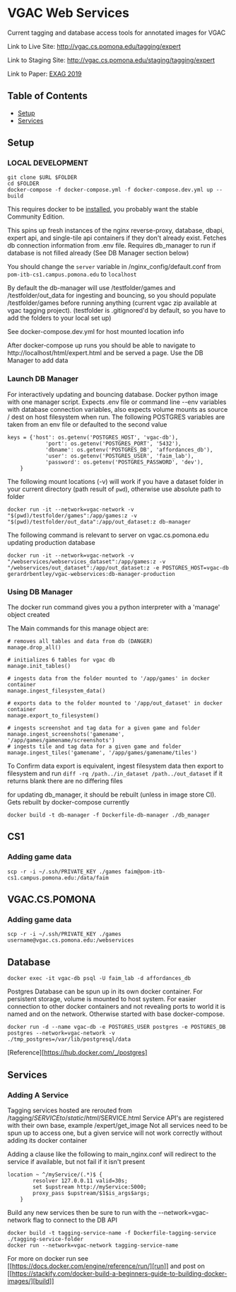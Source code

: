 # VGAC Web Services

Current tagging and database access tools for annotated images for VGAC

Link to Live Site: http://vgac.cs.pomona.edu/tagging/expert

Link to Staging Site: http://vgac.cs.pomona.edu/staging/tagging/expert

Link to Paper: [EXAG 2019](http://www.exag.org/papers/EXAG_2019_paper_13.pdf)

## Table of Contents

- [Setup](#setup)
- [Services](#services)

## Setup

### LOCAL DEVELOPMENT

```
git clone $URL $FOLDER
cd $FOLDER
docker-compose -f docker-compose.yml -f docker-compose.dev.yml up --build
```
This requires docker to be [installed](https://docs.docker.com/v17.09/engine/installation/#supported-platforms), you probably want the stable Community Edition.

This spins up fresh instances of the nginx reverse-proxy, database, dbapi, expert api, and single-tile api containers if they don't already exist.
Fetches db connection information from .env file.
Requires db_manager to run if database is not filled already (See DB Manager section below)

You should change the `server` variable in /nginx_config/default.conf from `pom-itb-cs1.campus.pomona.edu` to `localhost`

By default the db-manager will use /testfolder/games and /testfolder/out_data for ingesting and bouncing, so you should populate /testfolder/games before running anything (current vgac zip available at vgac tagging project). 
(testfolder is .gitignored'd by default, so you have to add the folders to your local set up)

See docker-compose.dev.yml for host mounted location info

After docker-compose up runs you should be able to navigate to http://localhost/html/expert.html and be served a page. Use the DB Manager to add data

### Launch DB Manager

For interactively updating and bouncing database. Docker python image with one manager script. Expects .env file or command line --env variables with database connection variables, also expects volume mounts as source / dest on host filesystem when run.
The following POSTGRES variables are taken from an env file or defaulted to the second value
```
keys = {'host': os.getenv('POSTGRES_HOST', 'vgac-db'),
            'port': os.getenv('POSTGRES_PORT', '5432'),
            'dbname': os.getenv('POSTGRES_DB', 'affordances_db'),
            'user': os.getenv('POSTGRES_USER', 'faim_lab'),
            'password': os.getenv('POSTGRES_PASSWORD', 'dev'),
    }
```

The following mount locations (-v) will work if you have a dataset folder in your current directory (path result of `pwd`), otherwise use absolute path to folder
```
docker run -it --network=vgac-network -v "$(pwd)/testfolder/games":/app/games:z -v "$(pwd)/testfolder/out_data":/app/out_dataset:z db-manager
```
The following command is relevant to server on vgac.cs.pomona.edu updating production database
```
docker run -it --network=vgac-network -v "/webservices/webservices_dataset":/app/games:z -v "/webservices/out_dataset":/app/out_dataset:z -e POSTGRES_HOST=vgac-db gerardrbentley/vgac-webservices:db-manager-production
```

### Using DB Manager
The docker run command gives you a python interpreter with a 'manage' object created

The Main commands for this manage object are:
```
# removes all tables and data from db (DANGER)
manage.drop_all()

# initializes 6 tables for vgac db
manage.init_tables()

# ingests data from the folder mounted to '/app/games' in docker container
manage.ingest_filesystem_data()

# exports data to the folder mounted to '/app/out_dataset' in docker container
manage.export_to_filesystem()

# ingests screenshot and tag data for a given game and folder
manage.ingest_screenshots('gamename', '/app/games/gamename/screenshots')
# ingests tile and tag data for a given game and folder
manage.ingest_tiles('gamename', '/app/games/gamename/tiles')
```

To Confirm data export is equivalent, ingest filesystem data then export to filesystem and run `diff -rq /path../in_dataset /path../out_dataset` if it returns blank there are no differing files

for updating db_manager, it should be rebuilt (unless in image store CI). Gets rebuilt by docker-compose currently
```
docker build -t db-manager -f Dockerfile-db-manager ./db_manager
```

## CS1
### Adding game data
```
scp -r -i ~/.ssh/PRIVATE_KEY ./games faim@pom-itb-cs1.campus.pomona.edu:/data/faim
```

## VGAC.CS.POMONA
### Adding game data
```
scp -r -i ~/.ssh/PRIVATE_KEY ./games username@vgac.cs.pomona.edu:/webservices
```

## Database
```
docker exec -it vgac-db psql -U faim_lab -d affordances_db
```

Postgres Database can be spun up in its own docker container. For persistent storage, volume is mounted to host system. For easier connection to other docker containers and not revealing ports to world it is named and on the network. Otherwise started with base docker-compose.

```
docker run -d --name vgac-db -e POSTGRES_USER postgres -e POSTGRES_DB postgres --network=vgac-network -v ./tmp_postgres=/var/lib/postgresql/data
```

[Reference][https://hub.docker.com/_/postgres]

## Services

### Adding A Service
Tagging services hosted are rerouted from /tagging/$SERVICE to /static/html/$SERVICE.html
Service API's are registered with their own base, example /expert/get_image
Not all services need to be spun up to access one, but a given service will not work correctly without adding its docker container

Adding a clause like the following to main_nginx.conf will redirect to the service if available, but not fail if it isn't present
```
location ~ ^/myService/(.*)$ {
        resolver 127.0.0.11 valid=30s;
        set $upstream http://myService:5000;
        proxy_pass $upstream/$1$is_args$args;
    }
```

Build any new services then be sure to run with the --network=vgac-network flag to connect to the DB API
```
docker build -t tagging-service-name -f Dockerfile-tagging-service ./tagging-service-folder
docker run --network=vgac-network tagging-service-name
```
For more on docker run see [[https://docs.docker.com/engine/reference/run/][run]] and post on [[https://stackify.com/docker-build-a-beginners-guide-to-building-docker-images/][build]] 
